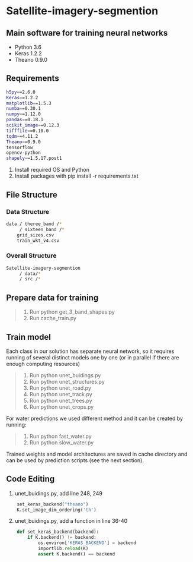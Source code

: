 # Satellite-imagery-segmention


## Main software for training neural networks
* Python 3.6
* Keras 1.2.2
* Theano 0.9.0

## Requirements

```bash
h5py==2.6.0
Keras==1.2.2
matplotlib==1.5.3
numba==0.30.1
numpy==1.12.0
pandas==0.18.1
scikit_image==0.12.3
tifffile==0.10.0
tqdm==4.11.2
Theano==0.9.0
tensorflow
opencv-python
shapely==1.5.17.post1
```
1. Install required OS and Python
2. Install packages with pip install -r requirements.txt

## File Structure
### Data Structure
```bash
data / theree_band /*
     / sixteen_band /*
    grid_sizes.csv
    train_wkt_v4.csv
```
### Overall Structure
```bash
Satellite-imagery-segmention 
     / data/*
     / src /*
```
## Prepare data for training
>1. Run python get_3_band_shapes.py
>2. Run cache_train.py

## Train model
Each class in our solution has separate neural network, so it requires running of several distinct models one by one (or in parallel if there are enough computing resources)

>1. Run python unet_buidings.py
>2. Run python unet_structures.py
>3. Run python unet_road.py
>4. Run python unet_track.py
>5. Run python unet_trees.py
>6. Run python unet_crops.py

For water predictions we used different method and it can be created by running:

>1. Run python fast_water.py
>2. Run python slow_water.py

Trained weights and model architectures are saved in cache directory and can be used by prediction scripts (see the next section).

## Code Editing
1. unet_buidings.py, add line 248, 249
```python
    set_keras_backend("theano")
    K.set_image_dim_ordering('th')
```
2. unet_buidings.py, add a function in line 36-40
```python
    def set_keras_backend(backend):
        if K.backend() != backend:
            os.environ['KERAS_BACKEND'] = backend
            importlib.reload(K)
            assert K.backend() == backend
```